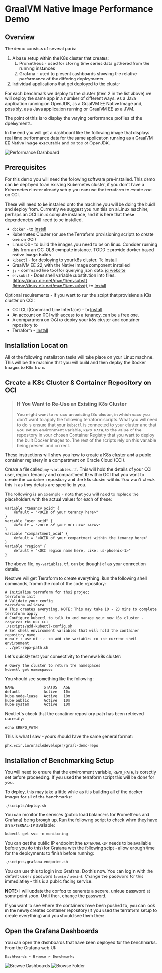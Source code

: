 # GraalVM Native  Image Performance Demo

## Overview

The demo consists of several parts:

1. A base setup within the K8s cluster that creates:
   1. Prometheus - used for storing time series data gathered from the running instances
   2. Grafana - used to present dashboards showing the relative performance of the differing deployments
2. Individual applications that get deployed to the cluster

For each benchmark we deploy to the cluster (item 2 in the list above) we will deploy the same app in a number of 
different ways. As a Java application running on OpenJDK, as a GraalVM EE Native Image and, possibly, as a Java application running on GraalVM EE as a JVM.

The point of this is to display the varying performance profiles of the dpeloyments. 

In the end you will get a dashboard like the following image that displays real time performance data for the same application running as a GraalVM EE Native Image executable and on top of OpenJDK.

![Performance Dashboard](images/dashboard.png)

## Prerequisites

For this demo you will need the following software pre-installed. This demo can be deployed to an existing Kubernetes cluster, if you don't have a Kubernetes cluster already setup you can use the terraform to create one on OCI.

These will need to be installed onto the machine you will be doing the buidl and deploy from. Currently
we suggest you run this on a Linux machine, perhaps an OCI Linux compute instance, and it is here that these
dependencies will need to be installed.

* `docker` - to [Install](https://docs.docker.com/get-docker/)
* Kubernetes Cluster (or use the Terraform provisioning scripts to create one on OCI)
* Linux OS - to build the images you need to be on linux. Consider running this from an OCI OL8 compute instance. TODO :: provide docker based native image builds
* `kubectl` - for deploying to your k8s cluster. To [Install](https://kubernetes.io/docs/tasks/tools/)
* GraalVM EE 22, with the Native Image component installed
* `jq` - command line tool for querying json data. [jq website](https://stedolan.github.io/jq/)
* `envsubst` - Does shell variable substitution into files. [https://linux.die.net/man/1/envsubst](https://linux.die.net/man/1/envsubst), to [Install](https://command-not-found.com/envsubst)

Optional requirements - if you want to run the script that provisions a K8s cluster on OCI:

* OCI CLI (Command Line Interface) - to [Install](https://docs.oracle.com/en-us/iaas/Content/API/SDKDocs/cliinstall.htm)
* An account on OCI with access to a tenancy, can be a free one.
* A compartment on OCI to deploy your k8s cluster and container repository to
* Terraform - [Install](https://www.terraform.io/downloads)

## Installation Location

All of the following installation tasks will take place on your Linux machine. This will be the machine
that you will build and then deploy the Docker Images to K8s from.

## Create a K8s Cluster & Container Repository on OCI

> ### If You Want to Re-Use an Existing K8s Cluster
> You might want to re-use an existing l8s cluster, in which case you don't want to apply the following 
> terraform scripts. What you will need to do is ensure that your `kubectl` is connected to your
> cluster and that you set an environment variable, `REPO_PATH`, to the value of the repository in your
> chosen Container Registry that you want to deploy the built Docker Images to. The rest of the scripts
> rely on this variable being present and correct.


These instructions will show you how to create a K8s cluster and a public container registery in a compartment on Oracle Cloud (OCI).

Create a file called, `my-variables.tf`. This will hold the details of your OCI user, region, tenancy and compartment ID within OCI that you want to create the container repository and the k8s cluster within. You won't check this in as they details are specific to you.

The following is an example - note that you will need to replace the placeholders with the actual values for each of these:

```text
variable "tenancy_ocid" {
    default = "<OCID of your tenancy here>"
}
variable "user_ocid" {
    default = "<OCID of your OCI user here>"
}
variable "compartment_ocid" {
    default = "<OCID of your compartment within the tenancy here>"
}
variable "region" {
    default = "<OCI region name here, like: us-phoenix-1>"
}
```

The above file, `my-variables.tf`, can be thought of as your connection details.

Next we will get Terraform to create everything. Run the following shell commands, fromm the root of the code repository:

```shell
# Initialise terraform for thsi project
terraform init
# Validate your config
terraform validate
# This creates everyting. NOTE: This may take 10 - 20 mins to complete
terraform apply
# Configure kubectl to talk to and manage your new k8s cluster - requires the OCI CLI 
./scripts/add-kubectl-config.sh
# Set shell environment variables that will hold the container repositry name
# NOTE : Use of '.' to add the variables to the current shell environment
. ./get-repo-path.sh
```

Let's quickly test your connectivity to the new k8s cluster:

```shell
# Query the cluster to return the namespaces
kubectl get namespaces
```

You should see something like the following:

```shell
NAME              STATUS   AGE
default           Active   10m
kube-node-lease   Active   10m
kube-public       Active   10m
kube-system       Active   10m
```

Next let's check that the conatiner repository path has been retrieved correctly:

```shell
echo $REPO_PATH 
```

This is what I saw - yours should have the same general format:

```shell
phx.ocir.io/oracledeveloper/graal-demo-repo
```

## Installation of Benchmarking Setup

You will need to ensure that the environment variable, `REPO_PATH`, is corectly set before proceeding. If you used the terraform script this will be done for you.

To deploy, this may take a little while as it is building all of the docker images for all of the benchmarks:

```shell
./scripts/deploy.sh
```

You can monitor the services (public load balancers for Prometheus and Grafana) being brough up. Run the following script to check when they have an `EXTERNAL-IP` available:

```shell
kubectl get svc -n monitoring
```

You can get the public IP endpoint (the `EXTERNAL-IP` needs to be available before you do this) for Grafana with the following scipt - allow enough time for the deployments to finish before running:

```shell
./scripts/grafana-endpoint.sh
```

You can use this to login into Grafana. Do this now. You can log in with the default user / password (`admin` / `admin`). Change the password for this immediatley - this is a public facing service.

**NOTE:** I will update the confog to generate a secure, unique password at some point soon. Until then, change the password.

If you want to see where the containers have been pushed to, you can look in the newly created container repository (if you used the terraform setup to create everything) and you should see them there.

## Open the Grafana Dashboards

You can open the dashboards that have been deployed for the benchmarks. From the Grafana web UI:

`Dashboards > Brwose > Benchmarks`

![Browse Dashboards](images/grafana-dashboards-browse.png)
![Browse Folder](images/grafana-dashboards-browse-folder.png)